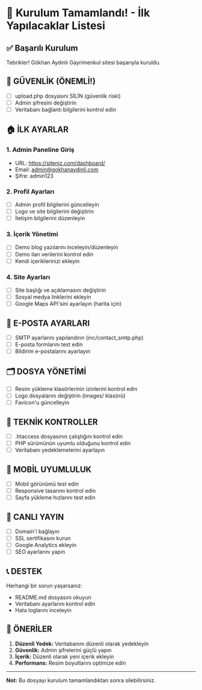 # 🎉 Kurulum Tamamlandı! - İlk Yapılacaklar Listesi

## ✅ Başarılı Kurulum
Tebrikler! Gökhan Aydınlı Gayrimenkul sitesi başarıyla kuruldu.

## 🔐 GÜVENLİK (ÖNEMLİ!)
- [ ] upload.php dosyasını SİLİN (güvenlik riski)
- [ ] Admin şifresini değiştirin
- [ ] Veritabanı bağlantı bilgilerini kontrol edin

## 🏠 İLK AYARLAR

### 1. Admin Paneline Giriş
- URL: https://siteniz.com/dashboard/
- Email: admin@gokhanaydinli.com
- Şifre: admin123

### 2. Profil Ayarları
- [ ] Admin profil bilgilerini güncelleyin
- [ ] Logo ve site bilgilerini değiştirin
- [ ] İletişim bilgilerini düzenleyin

### 3. İçerik Yönetimi
- [ ] Demo blog yazılarını inceleyin/düzenleyin
- [ ] Demo ilan verilerini kontrol edin
- [ ] Kendi içeriklerinizi ekleyin

### 4. Site Ayarları
- [ ] Site başlığı ve açıklamasını değiştirin
- [ ] Sosyal medya linklerini ekleyin
- [ ] Google Maps API'sini ayarlayın (harita için)

## 📧 E-POSTA AYARLARI
- [ ] SMTP ayarlarını yapılandırın (inc/contact_smtp.php)
- [ ] E-posta formlarını test edin
- [ ] Bildirim e-postalarını ayarlayın

## 🗂️ DOSYA YÖNETİMİ
- [ ] Resim yükleme klasörlerinin izinlerini kontrol edin
- [ ] Logo dosyalarını değiştirin (images/ klasörü)
- [ ] Favicon'u güncelleyin

## 🔧 TEKNİK KONTROLLER
- [ ] .htaccess dosyasının çalıştığını kontrol edin
- [ ] PHP sürümünün uyumlu olduğunu kontrol edin
- [ ] Veritabanı yedeklemelerini ayarlayın

## 📱 MOBİL UYUMLULUK
- [ ] Mobil görünümü test edin
- [ ] Responsive tasarımı kontrol edin
- [ ] Sayfa yükleme hızlarını test edin

## 🚀 CANLI YAYIN
- [ ] Domain'i bağlayın
- [ ] SSL sertifikasını kurun
- [ ] Google Analytics ekleyin
- [ ] SEO ayarlarını yapın

## 📞 DESTEK
Herhangi bir sorun yaşarsanız:
- README.md dosyasını okuyun
- Veritabanı ayarlarını kontrol edin
- Hata loglarını inceleyin

## 🎯 ÖNERİLER
1. **Düzenli Yedek:** Veritabanını düzenli olarak yedekleyin
2. **Güvenlik:** Admin şifrelerini güçlü yapın
3. **İçerik:** Düzenli olarak yeni içerik ekleyin
4. **Performans:** Resim boyutlarını optimize edin

---
**Not:** Bu dosyayı kurulum tamamlandıktan sonra silebilirsiniz.
